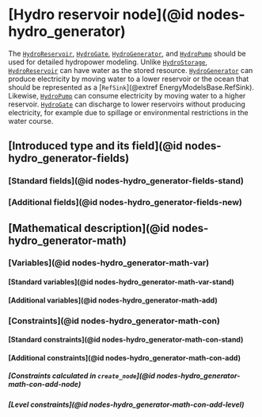 # [Hydro reservoir node](@id nodes-hydro_generator)

The [`HydroReservoir`](@ref), [`HydroGate`](@ref), [`HydroGenerator`](@ref), and [`HydroPump`](@ref) should be used for detailed hydropower modeling.
Unlike [`HydroStorage`](@ref), [`HydroReservoir`](@ref) can have water as the stored resource.
[`HydroGenerator`](@ref) can produce electricity by moving water to a lower reservoir or the ocean that should be represented as a [`RefSink`](@extref EnergyModelsBase.RefSink).
Likewise, [`HydroPump`](@ref) can consume electricity by moving water to a higher reservoir.
[`HydroGate`](@ref) can discharge to lower reservoirs without producing electricity, for example due to spillage or environmental restrictions in the water course.

## [Introduced type and its field](@id nodes-hydro_generator-fields)

### [Standard fields](@id nodes-hydro_generator-fields-stand)

### [Additional fields](@id nodes-hydro_generator-fields-new)

## [Mathematical description](@id nodes-hydro_generator-math)

### [Variables](@id nodes-hydro_generator-math-var)

#### [Standard variables](@id nodes-hydro_generator-math-var-stand)

#### [Additional variables](@id nodes-hydro_generator-math-add)

### [Constraints](@id nodes-hydro_generator-math-con)

#### [Standard constraints](@id nodes-hydro_generator-math-con-stand)

#### [Additional constraints](@id nodes-hydro_generator-math-con-add)

##### [Constraints calculated in `create_node`](@id nodes-hydro_generator-math-con-add-node)

##### [Level constraints](@id nodes-hydro_generator-math-con-add-level)
